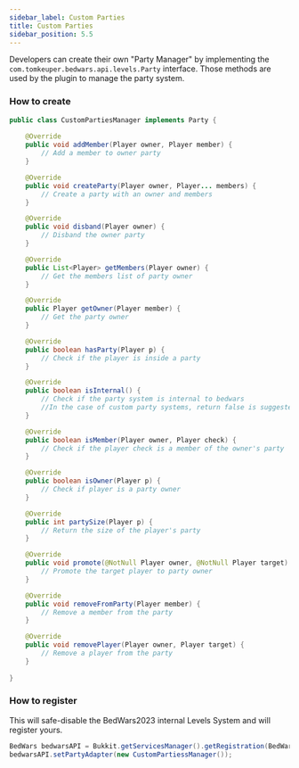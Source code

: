 ```yaml
---
sidebar_label: Custom Parties
title: Custom Parties
sidebar_position: 5.5
---
```

Developers can create their own "Party Manager" by implementing the `com.tomkeuper.bedwars.api.levels.Party` interface.
Those methods are used by the plugin to manage the party system.

### How to create
```java
public class CustomPartiesManager implements Party {
    
    @Override
    public void addMember(Player owner, Player member) {
        // Add a member to owner party
    }

    @Override
    public void createParty(Player owner, Player... members) {
        // Create a party with an owner and members
    }

    @Override
    public void disband(Player owner) {
        // Disband the owner party
    }

    @Override
    public List<Player> getMembers(Player owner) {
        // Get the members list of party owner
    }

    @Override
    public Player getOwner(Player member) {
        // Get the party owner
    }

    @Override
    public boolean hasParty(Player p) {
        // Check if the player is inside a party
    }

    @Override
    public boolean isInternal() {
        // Check if the party system is internal to bedwars
        //In the case of custom party systems, return false is suggested
    }

    @Override
    public boolean isMember(Player owner, Player check) {
        // Check if the player check is a member of the owner's party
    }

    @Override
    public boolean isOwner(Player p) {
        // Check if player is a party owner
    }

    @Override
    public int partySize(Player p) {
        // Return the size of the player's party
    }

    @Override
    public void promote(@NotNull Player owner, @NotNull Player target) {
        // Promote the target player to party owner
    }

    @Override
    public void removeFromParty(Player member) {
        // Remove a member from the party
    }

    @Override
    public void removePlayer(Player owner, Player target) {
        // Remove a player from the party
    }
    
}
```

### How to register
This will safe-disable the BedWars2023 internal Levels System and will register yours.
```java
BedWars bedwarsAPI = Bukkit.getServicesManager().getRegistration(BedWars .class).getProvider();
bedwarsAPI.setPartyAdapter(new CustomPartiessManager());
```